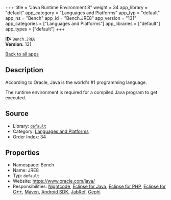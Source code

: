 ﻿+++
title = "Java Runtime Environment 8"
weight = 34
app_library = "default"
app_category = "Languages and Platforms"
app_typ = "default"
app_ns = "Bench"
app_id = "Bench.JRE8"
app_version = "131"
app_categories = ["Languages and Platforms"]
app_libraries = ["default"]
app_types = ["default"]
+++

**ID:** `Bench.JRE8`  
**Version:** 131  
<!--more-->

[Back to all apps](/apps/)

## Description
According to Oracle, Java is the world's #1 programming language.

The runtime environment is required for a compiled Java program to get executed.

## Source

* Library: [`default`](/app_libraries/default)
* Category: [Languages and Platforms](/app_categories/languages-and-platforms)
* Order Index: 34

## Properties

* Namespace: Bench
* Name: JRE8
* Typ: `default`
* Website: <https://www.oracle.com/java/>
* Responsibilities: [Nightcode](/apps/Bench.Nightcode), [Eclipse for Java](/apps/Bench.EclipseJava), [Eclipse for PHP](/apps/Bench.EclipsePHP), [Eclipse for C++](/apps/Bench.EclipseCpp), [Maven](/apps/Bench.Maven), [Android SDK](/apps/Bench.AndroidSDK), [JabRef](/apps/Bench.JabRef), [Gephi](/apps/Bench.Gephi)

